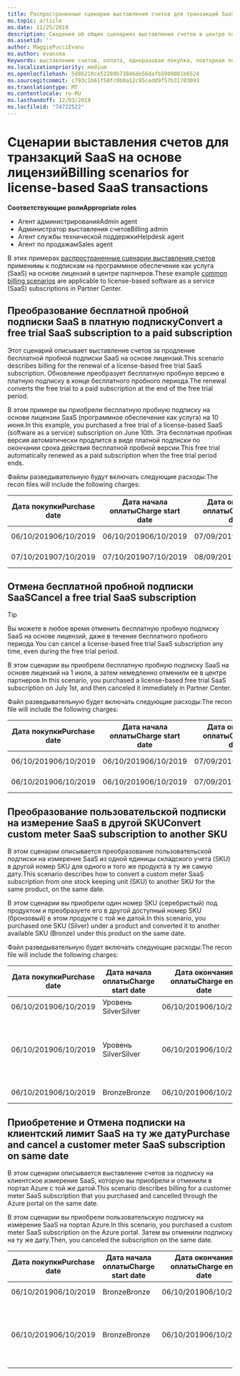 ```yaml
---
title: Распространенные сценарии выставления счетов для транзакций SaaS на основе лицензий | Центр партнеров
ms.topic: article
ms.date: 11/25/2019
description: Сведения об общих сценариях выставления счетов в центре партнеров по транзакциям SaaS на основе лицензий.
ms.assetid: ''
author: MaggiePucciEvans
ms.author: evansma
Keywords: выставление счетов, оплата, одноразовая покупка, повторная покупка, подписки, рабочие места
ms.localizationpriority: medium
ms.openlocfilehash: 5d86210ce52280b73846de56dafb5909081b6524
ms.sourcegitcommit: c793c1b61f50fc0b0a12c95cedd9f57b31703093
ms.translationtype: MT
ms.contentlocale: ru-RU
ms.lasthandoff: 12/03/2019
ms.locfileid: "74722522"
---
```

# <a name="billing-scenarios-for-license-based-saas-transactions"></a><span data-ttu-id="10bf9-104">Сценарии выставления счетов для транзакций SaaS на основе лицензий</span><span class="sxs-lookup"><span data-stu-id="10bf9-104">Billing scenarios for license-based SaaS transactions</span></span>

<span data-ttu-id="10bf9-105">**Соответствующие роли**</span><span class="sxs-lookup"><span data-stu-id="10bf9-105">**Appropriate roles**</span></span>

- <span data-ttu-id="10bf9-106">Агент администрирования</span><span class="sxs-lookup"><span data-stu-id="10bf9-106">Admin agent</span></span>
- <span data-ttu-id="10bf9-107">Администратор выставления счетов</span><span class="sxs-lookup"><span data-stu-id="10bf9-107">Billing admin</span></span>
- <span data-ttu-id="10bf9-108">Агент службы технической поддержки</span><span class="sxs-lookup"><span data-stu-id="10bf9-108">Helpdesk agent</span></span>
- <span data-ttu-id="10bf9-109">Агент по продажам</span><span class="sxs-lookup"><span data-stu-id="10bf9-109">Sales agent</span></span>


<span data-ttu-id="10bf9-110">В этих примерах [распространенные сценарии выставления счетов](common-billing-scenarios.md) применимы к подпискам на программное обеспечение как услуга (SaaS) на основе лицензий в центре партнеров.</span><span class="sxs-lookup"><span data-stu-id="10bf9-110">These example [common billing scenarios](common-billing-scenarios.md) are applicable to license-based software as a service (SaaS) subscriptions in Partner Center.</span></span>

## <a name="convert-a-free-trial-saas-subscription-to-a-paid-subscription"></a><span data-ttu-id="10bf9-111">Преобразование бесплатной пробной подписки SaaS в платную подписку</span><span class="sxs-lookup"><span data-stu-id="10bf9-111">Convert a free trial SaaS subscription to a paid subscription</span></span>

<span data-ttu-id="10bf9-112">Этот сценарий описывает выставление счетов за продление бесплатной пробной подписки SaaS на основе лицензий.</span><span class="sxs-lookup"><span data-stu-id="10bf9-112">This scenario describes billing for the renewal of a license-based free trial SaaS subscription.</span></span> <span data-ttu-id="10bf9-113">Обновление преобразует бесплатную пробную версию в платную подписку в конце бесплатного пробного периода.</span><span class="sxs-lookup"><span data-stu-id="10bf9-113">The renewal converts the free trial to a paid subscription at the end of the free trial period.</span></span>

<span data-ttu-id="10bf9-114">В этом примере вы приобрели бесплатную пробную подписку на основе лицензии SaaS (программное обеспечение как услуга) на 10 июня.</span><span class="sxs-lookup"><span data-stu-id="10bf9-114">In this example, you purchased a free trial of a license-based SaaS (software as a service) subscription on June 10th.</span></span> <span data-ttu-id="10bf9-115">Эта бесплатная пробная версия автоматически продлится в виде платной подписки по окончании срока действия бесплатной пробной версии.</span><span class="sxs-lookup"><span data-stu-id="10bf9-115">This free trial automatically renewed as a paid subscription when the free trial period ends.</span></span>

<span data-ttu-id="10bf9-116">Файлы разведывательную будут включать следующие расходы:</span><span class="sxs-lookup"><span data-stu-id="10bf9-116">The recon files will include the following charges:</span></span>

| <span data-ttu-id="10bf9-117">Дата покупки</span><span class="sxs-lookup"><span data-stu-id="10bf9-117">Purchase date</span></span> | <span data-ttu-id="10bf9-118">Дата начала оплаты</span><span class="sxs-lookup"><span data-stu-id="10bf9-118">Charge start date</span></span> | <span data-ttu-id="10bf9-119">Дата окончания оплаты</span><span class="sxs-lookup"><span data-stu-id="10bf9-119">Charge end date</span></span> | <span data-ttu-id="10bf9-120">Цена за единицу</span><span class="sxs-lookup"><span data-stu-id="10bf9-120">Unit price</span></span> | <span data-ttu-id="10bf9-121">Количество единиц</span><span class="sxs-lookup"><span data-stu-id="10bf9-121">Unit quantity</span></span> | <span data-ttu-id="10bf9-122">Общая сумма</span><span class="sxs-lookup"><span data-stu-id="10bf9-122">Total amount</span></span> | <span data-ttu-id="10bf9-123">Тип оплаты</span><span class="sxs-lookup"><span data-stu-id="10bf9-123">Charge type</span></span> | <span data-ttu-id="10bf9-124">Описание подписки</span><span class="sxs-lookup"><span data-stu-id="10bf9-124">Subscription description</span></span> |
| ------------- | ----------------- | --------------- | ---------- | ------------- | ------------ | ----------- | ----------------- |
| <span data-ttu-id="10bf9-125">06/10/2019</span><span class="sxs-lookup"><span data-stu-id="10bf9-125">06/10/2019</span></span> | <span data-ttu-id="10bf9-126">06/10/2019</span><span class="sxs-lookup"><span data-stu-id="10bf9-126">06/10/2019</span></span> | <span data-ttu-id="10bf9-127">07/09/2019</span><span class="sxs-lookup"><span data-stu-id="10bf9-127">07/09/2019</span></span> | <span data-ttu-id="10bf9-128">0 долл. США</span><span class="sxs-lookup"><span data-stu-id="10bf9-128">$0</span></span> | <span data-ttu-id="10bf9-129">1</span><span class="sxs-lookup"><span data-stu-id="10bf9-129">1</span></span> | <span data-ttu-id="10bf9-130">0 долл. США</span><span class="sxs-lookup"><span data-stu-id="10bf9-130">$0</span></span> | <span data-ttu-id="10bf9-131">Новый</span><span class="sxs-lookup"><span data-stu-id="10bf9-131">New</span></span> | <span data-ttu-id="10bf9-132">Бесплатная пробная версия</span><span class="sxs-lookup"><span data-stu-id="10bf9-132">Free trial</span></span> |
| <span data-ttu-id="10bf9-133">07/10/2019</span><span class="sxs-lookup"><span data-stu-id="10bf9-133">07/10/2019</span></span> | <span data-ttu-id="10bf9-134">07/10/2019</span><span class="sxs-lookup"><span data-stu-id="10bf9-134">07/10/2019</span></span> | <span data-ttu-id="10bf9-135">08/09/2019</span><span class="sxs-lookup"><span data-stu-id="10bf9-135">08/09/2019</span></span> | <span data-ttu-id="10bf9-136">2 долл. США</span><span class="sxs-lookup"><span data-stu-id="10bf9-136">$2</span></span> | <span data-ttu-id="10bf9-137">1</span><span class="sxs-lookup"><span data-stu-id="10bf9-137">1</span></span> | <span data-ttu-id="10bf9-138">2 долл. США</span><span class="sxs-lookup"><span data-stu-id="10bf9-138">$2</span></span> | <span data-ttu-id="10bf9-139">"Продлить"</span><span class="sxs-lookup"><span data-stu-id="10bf9-139">Renew</span></span> | <span data-ttu-id="10bf9-140">Платная подписка</span><span class="sxs-lookup"><span data-stu-id="10bf9-140">Paid subscription</span></span> |

## <a name="cancel-a-free-trial-saas-subscription"></a><span data-ttu-id="10bf9-141">Отмена бесплатной пробной подписки SaaS</span><span class="sxs-lookup"><span data-stu-id="10bf9-141">Cancel a free trial SaaS subscription</span></span>

> [!TIP]
> <span data-ttu-id="10bf9-142">Вы можете в любое время отменить бесплатную пробную подписку SaaS на основе лицензий, даже в течение бесплатного пробного периода.</span><span class="sxs-lookup"><span data-stu-id="10bf9-142">You can cancel a license-based free trial SaaS subscription any time, even during the free trial period.</span></span>

<span data-ttu-id="10bf9-143">В этом сценарии вы приобрели бесплатную пробную подписку SaaS на основе лицензий на 1 июля, а затем немедленно отменили ее в центре партнеров.</span><span class="sxs-lookup"><span data-stu-id="10bf9-143">In this scenario, you purchased a license-based free trial SaaS subscription on July 1st, and then canceled it immediately in Partner Center.</span></span>

<span data-ttu-id="10bf9-144">Файл разведывательную будет включать следующие расходы:</span><span class="sxs-lookup"><span data-stu-id="10bf9-144">The recon file will include the following charges:</span></span>

| <span data-ttu-id="10bf9-145">Дата покупки</span><span class="sxs-lookup"><span data-stu-id="10bf9-145">Purchase date</span></span> | <span data-ttu-id="10bf9-146">Дата начала оплаты</span><span class="sxs-lookup"><span data-stu-id="10bf9-146">Charge start date</span></span> | <span data-ttu-id="10bf9-147">Дата окончания оплаты</span><span class="sxs-lookup"><span data-stu-id="10bf9-147">Charge end date</span></span> | <span data-ttu-id="10bf9-148">Цена за единицу</span><span class="sxs-lookup"><span data-stu-id="10bf9-148">Unit price</span></span> | <span data-ttu-id="10bf9-149">Количество единиц</span><span class="sxs-lookup"><span data-stu-id="10bf9-149">Unit quantity</span></span> | <span data-ttu-id="10bf9-150">Общая сумма</span><span class="sxs-lookup"><span data-stu-id="10bf9-150">Total amount</span></span> | <span data-ttu-id="10bf9-151">Тип оплаты</span><span class="sxs-lookup"><span data-stu-id="10bf9-151">Charge type</span></span> | <span data-ttu-id="10bf9-152">Описание подписки</span><span class="sxs-lookup"><span data-stu-id="10bf9-152">Subscription description</span></span> |
| ------------- | ----------------- | --------------- | ---------- | ------------- | ------------ | ----------- | ----------------- |
| <span data-ttu-id="10bf9-153">06/10/2019</span><span class="sxs-lookup"><span data-stu-id="10bf9-153">06/10/2019</span></span> | <span data-ttu-id="10bf9-154">06/10/2019</span><span class="sxs-lookup"><span data-stu-id="10bf9-154">06/10/2019</span></span> | <span data-ttu-id="10bf9-155">07/09/2019</span><span class="sxs-lookup"><span data-stu-id="10bf9-155">07/09/2019</span></span> | <span data-ttu-id="10bf9-156">0 долл. США</span><span class="sxs-lookup"><span data-stu-id="10bf9-156">$0</span></span> | <span data-ttu-id="10bf9-157">11</span><span class="sxs-lookup"><span data-stu-id="10bf9-157">11</span></span> | <span data-ttu-id="10bf9-158">0 долл. США</span><span class="sxs-lookup"><span data-stu-id="10bf9-158">$0</span></span> | <span data-ttu-id="10bf9-159">Новый</span><span class="sxs-lookup"><span data-stu-id="10bf9-159">New</span></span> | <span data-ttu-id="10bf9-160">Бесплатная пробная версия</span><span class="sxs-lookup"><span data-stu-id="10bf9-160">Free trial</span></span> |
| <span data-ttu-id="10bf9-161">06/10/2019</span><span class="sxs-lookup"><span data-stu-id="10bf9-161">06/10/2019</span></span> | <span data-ttu-id="10bf9-162">06/10/2019</span><span class="sxs-lookup"><span data-stu-id="10bf9-162">06/10/2019</span></span> | <span data-ttu-id="10bf9-163">07/09/2019</span><span class="sxs-lookup"><span data-stu-id="10bf9-163">07/09/2019</span></span> | <span data-ttu-id="10bf9-164">0 долл. США</span><span class="sxs-lookup"><span data-stu-id="10bf9-164">$0</span></span> | <span data-ttu-id="10bf9-165">11</span><span class="sxs-lookup"><span data-stu-id="10bf9-165">11</span></span> | <span data-ttu-id="10bf9-166">0 долл. США</span><span class="sxs-lookup"><span data-stu-id="10bf9-166">$0</span></span> | <span data-ttu-id="10bf9-167">"Отмена"</span><span class="sxs-lookup"><span data-stu-id="10bf9-167">Cancel</span></span> | <span data-ttu-id="10bf9-168">Бесплатная пробная версия</span><span class="sxs-lookup"><span data-stu-id="10bf9-168">Free trial</span></span> |

## <a name="convert-custom-meter-saas-subscription-to-another-sku"></a><span data-ttu-id="10bf9-169">Преобразование пользовательской подписки на измерение SaaS в другой SKU</span><span class="sxs-lookup"><span data-stu-id="10bf9-169">Convert custom meter SaaS subscription to another SKU</span></span>

<span data-ttu-id="10bf9-170">В этом сценарии описывается преобразование пользовательской подписки на измерение SaaS из одной единицы складского учета (SKU) в другой номер SKU для одного и того же продукта в ту же самую дату.</span><span class="sxs-lookup"><span data-stu-id="10bf9-170">This scenario describes how to convert a custom meter SaaS subscription from one stock keeping unit (SKU) to another SKU for the same product, on the same date.</span></span>

<span data-ttu-id="10bf9-171">В этом сценарии вы приобрели один номер SKU (серебристый) под продуктом и преобразуете его в другой доступный номер SKU (бронзовый) в этом продукте с той же датой.</span><span class="sxs-lookup"><span data-stu-id="10bf9-171">In this scenario, you purchased one SKU (Silver) under a product and converted it to another available SKU (Bronze) under this product on the same date.</span></span>

<span data-ttu-id="10bf9-172">Файл разведывательную будет включать следующие расходы:</span><span class="sxs-lookup"><span data-stu-id="10bf9-172">The recon file will include the following charges:</span></span>

| <span data-ttu-id="10bf9-173">Дата покупки</span><span class="sxs-lookup"><span data-stu-id="10bf9-173">Purchase date</span></span> | <span data-ttu-id="10bf9-174">Дата начала оплаты</span><span class="sxs-lookup"><span data-stu-id="10bf9-174">Charge start date</span></span> | <span data-ttu-id="10bf9-175">Дата окончания оплаты</span><span class="sxs-lookup"><span data-stu-id="10bf9-175">Charge end date</span></span> | <span data-ttu-id="10bf9-176">Цена за единицу</span><span class="sxs-lookup"><span data-stu-id="10bf9-176">Unit price</span></span> | <span data-ttu-id="10bf9-177">Количество единиц</span><span class="sxs-lookup"><span data-stu-id="10bf9-177">Unit quantity</span></span> | <span data-ttu-id="10bf9-178">Общая сумма</span><span class="sxs-lookup"><span data-stu-id="10bf9-178">Total amount</span></span> | <span data-ttu-id="10bf9-179">Тип оплаты</span><span class="sxs-lookup"><span data-stu-id="10bf9-179">Charge type</span></span> | <span data-ttu-id="10bf9-180">Описание подписки</span><span class="sxs-lookup"><span data-stu-id="10bf9-180">Subscription description</span></span> |
| ------------- | ----------------- | --------------- | ---------- | ------------- | ------------ | ----------- | ----------------- |
| <span data-ttu-id="10bf9-181">06/10/2019</span><span class="sxs-lookup"><span data-stu-id="10bf9-181">06/10/2019</span></span> | <span data-ttu-id="10bf9-182">Уровень Silver</span><span class="sxs-lookup"><span data-stu-id="10bf9-182">Silver</span></span> | <span data-ttu-id="10bf9-183">06/10/2019</span><span class="sxs-lookup"><span data-stu-id="10bf9-183">06/10/2019</span></span> | <span data-ttu-id="10bf9-184">06/10/2019</span><span class="sxs-lookup"><span data-stu-id="10bf9-184">06/10/2019</span></span> | <span data-ttu-id="10bf9-185">20 долл. США</span><span class="sxs-lookup"><span data-stu-id="10bf9-185">$20</span></span> | <span data-ttu-id="10bf9-186">1</span><span class="sxs-lookup"><span data-stu-id="10bf9-186">1</span></span> | <span data-ttu-id="10bf9-187">20 долл. США</span><span class="sxs-lookup"><span data-stu-id="10bf9-187">$20</span></span> | <span data-ttu-id="10bf9-188">Новый</span><span class="sxs-lookup"><span data-stu-id="10bf9-188">New</span></span> | <span data-ttu-id="10bf9-189">Подписка на SaaS с настраиваемым измерением</span><span class="sxs-lookup"><span data-stu-id="10bf9-189">Custom meter SaaS subscription</span></span> |
| <span data-ttu-id="10bf9-190">06/10/2019</span><span class="sxs-lookup"><span data-stu-id="10bf9-190">06/10/2019</span></span> | <span data-ttu-id="10bf9-191">Уровень Silver</span><span class="sxs-lookup"><span data-stu-id="10bf9-191">Silver</span></span> | <span data-ttu-id="10bf9-192">06/10/2019</span><span class="sxs-lookup"><span data-stu-id="10bf9-192">06/10/2019</span></span> | <span data-ttu-id="10bf9-193">06/10/2019</span><span class="sxs-lookup"><span data-stu-id="10bf9-193">06/10/2019</span></span> | <span data-ttu-id="10bf9-194">20 долл. США</span><span class="sxs-lookup"><span data-stu-id="10bf9-194">$20</span></span> | <span data-ttu-id="10bf9-195">1</span><span class="sxs-lookup"><span data-stu-id="10bf9-195">1</span></span> | <span data-ttu-id="10bf9-196">— $20</span><span class="sxs-lookup"><span data-stu-id="10bf9-196">-$20</span></span> | <span data-ttu-id="10bf9-197">Преобразование</span><span class="sxs-lookup"><span data-stu-id="10bf9-197">Convert</span></span> | <span data-ttu-id="10bf9-198">Пропорциональное использование подписки на SaaS для настраиваемого измерительного датчика</span><span class="sxs-lookup"><span data-stu-id="10bf9-198">Prorated rebill for custom meter SaaS subscription</span></span> |
| <span data-ttu-id="10bf9-199">06/10/2019</span><span class="sxs-lookup"><span data-stu-id="10bf9-199">06/10/2019</span></span> | <span data-ttu-id="10bf9-200">Bronze</span><span class="sxs-lookup"><span data-stu-id="10bf9-200">Bronze</span></span> | <span data-ttu-id="10bf9-201">06/10/2019</span><span class="sxs-lookup"><span data-stu-id="10bf9-201">06/10/2019</span></span> | <span data-ttu-id="10bf9-202">06/10/2019</span><span class="sxs-lookup"><span data-stu-id="10bf9-202">06/10/2019</span></span> | <span data-ttu-id="10bf9-203">10 долл. США</span><span class="sxs-lookup"><span data-stu-id="10bf9-203">$10</span></span> | <span data-ttu-id="10bf9-204">1</span><span class="sxs-lookup"><span data-stu-id="10bf9-204">1</span></span> | <span data-ttu-id="10bf9-205">10 долл. США</span><span class="sxs-lookup"><span data-stu-id="10bf9-205">$10</span></span> | <span data-ttu-id="10bf9-206">Преобразование</span><span class="sxs-lookup"><span data-stu-id="10bf9-206">Convert</span></span> | <span data-ttu-id="10bf9-207">Подписка на SaaS с настраиваемым измерением</span><span class="sxs-lookup"><span data-stu-id="10bf9-207">Custom meter SaaS subscription</span></span> |

## <a name="purchase-and-cancel-a-customer-meter-saas-subscription-on-same-date"></a><span data-ttu-id="10bf9-208">Приобретение и Отмена подписки на клиентский лимит SaaS на ту же дату</span><span class="sxs-lookup"><span data-stu-id="10bf9-208">Purchase and cancel a customer meter SaaS subscription on same date</span></span>

<span data-ttu-id="10bf9-209">В этом сценарии описывается выставление счетов за подписку на клиентское измерение SaaS, которую вы приобрели и отменили в портал Azure с той же датой.</span><span class="sxs-lookup"><span data-stu-id="10bf9-209">This scenario describes billing for a customer meter SaaS subscription that you purchased and cancelled through the Azure portal on the same date.</span></span>

<span data-ttu-id="10bf9-210">В этом сценарии вы приобрели пользовательскую подписку на измерение SaaS на портал Azure.</span><span class="sxs-lookup"><span data-stu-id="10bf9-210">In this scenario, you purchased a custom meter SaaS subscription on the Azure portal.</span></span> <span data-ttu-id="10bf9-211">Затем вы отменили подписку на ту же дату.</span><span class="sxs-lookup"><span data-stu-id="10bf9-211">Then, you canceled the subscription on the same date.</span></span>

| <span data-ttu-id="10bf9-212">Дата покупки</span><span class="sxs-lookup"><span data-stu-id="10bf9-212">Purchase date</span></span> | <span data-ttu-id="10bf9-213">Дата начала оплаты</span><span class="sxs-lookup"><span data-stu-id="10bf9-213">Charge start date</span></span> | <span data-ttu-id="10bf9-214">Дата окончания оплаты</span><span class="sxs-lookup"><span data-stu-id="10bf9-214">Charge end date</span></span> | <span data-ttu-id="10bf9-215">Цена за единицу</span><span class="sxs-lookup"><span data-stu-id="10bf9-215">Unit price</span></span> | <span data-ttu-id="10bf9-216">Количество единиц</span><span class="sxs-lookup"><span data-stu-id="10bf9-216">Unit quantity</span></span> | <span data-ttu-id="10bf9-217">Общая сумма</span><span class="sxs-lookup"><span data-stu-id="10bf9-217">Total amount</span></span> | <span data-ttu-id="10bf9-218">Тип оплаты</span><span class="sxs-lookup"><span data-stu-id="10bf9-218">Charge type</span></span> | <span data-ttu-id="10bf9-219">Описание подписки</span><span class="sxs-lookup"><span data-stu-id="10bf9-219">Subscription description</span></span> |
| ------------- | ----------------- | --------------- | ---------- | ------------- | ------------ | ----------- | ----------------- |
| <span data-ttu-id="10bf9-220">06/10/2019</span><span class="sxs-lookup"><span data-stu-id="10bf9-220">06/10/2019</span></span> | <span data-ttu-id="10bf9-221">Bronze</span><span class="sxs-lookup"><span data-stu-id="10bf9-221">Bronze</span></span> | <span data-ttu-id="10bf9-222">06/10/2019</span><span class="sxs-lookup"><span data-stu-id="10bf9-222">06/10/2019</span></span> | <span data-ttu-id="10bf9-223">06/10/2019</span><span class="sxs-lookup"><span data-stu-id="10bf9-223">06/10/2019</span></span> | <span data-ttu-id="10bf9-224">10 долл. США</span><span class="sxs-lookup"><span data-stu-id="10bf9-224">$10</span></span> | <span data-ttu-id="10bf9-225">1</span><span class="sxs-lookup"><span data-stu-id="10bf9-225">1</span></span> | <span data-ttu-id="10bf9-226">10 долл. США</span><span class="sxs-lookup"><span data-stu-id="10bf9-226">$10</span></span> | <span data-ttu-id="10bf9-227">Новый</span><span class="sxs-lookup"><span data-stu-id="10bf9-227">New</span></span> | <span data-ttu-id="10bf9-228">Подписка на SaaS с настраиваемым измерением</span><span class="sxs-lookup"><span data-stu-id="10bf9-228">Custom meter SaaS subscription</span></span> |
| <span data-ttu-id="10bf9-229">06/10/2019</span><span class="sxs-lookup"><span data-stu-id="10bf9-229">06/10/2019</span></span> | <span data-ttu-id="10bf9-230">Bronze</span><span class="sxs-lookup"><span data-stu-id="10bf9-230">Bronze</span></span> | <span data-ttu-id="10bf9-231">06/10/2019</span><span class="sxs-lookup"><span data-stu-id="10bf9-231">06/10/2019</span></span> | <span data-ttu-id="10bf9-232">06/10/2019</span><span class="sxs-lookup"><span data-stu-id="10bf9-232">06/10/2019</span></span> | <span data-ttu-id="10bf9-233">10 долл. США</span><span class="sxs-lookup"><span data-stu-id="10bf9-233">$10</span></span> | <span data-ttu-id="10bf9-234">1</span><span class="sxs-lookup"><span data-stu-id="10bf9-234">1</span></span> | <span data-ttu-id="10bf9-235">— $10</span><span class="sxs-lookup"><span data-stu-id="10bf9-235">-$10</span></span> | <span data-ttu-id="10bf9-236">CancelImmediate</span><span class="sxs-lookup"><span data-stu-id="10bf9-236">CancelImmediate</span></span> | <span data-ttu-id="10bf9-237">Подписка на SaaS с настраиваемым измерением</span><span class="sxs-lookup"><span data-stu-id="10bf9-237">Custom meter SaaS subscription</span></span> |
